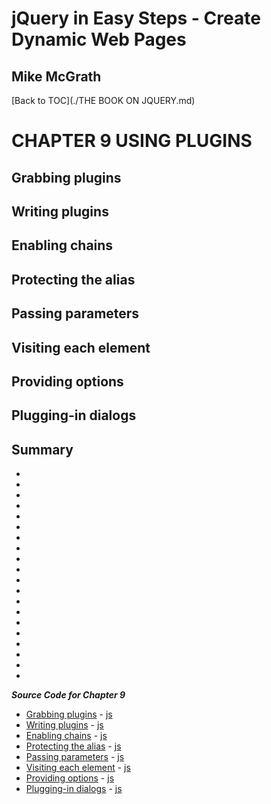 # **jQuery in Easy Steps - Create Dynamic Web Pages**
## Mike McGrath

[Back to TOC](./THE BOOK ON JQUERY.md)

# CHAPTER 9 USING PLUGINS
## Grabbing plugins
## Writing plugins
## Enabling chains
## Protecting the alias
## Passing parameters
## Visiting each element
## Providing options
## Plugging-in dialogs
## Summary<br>
   * 
   * 
   * 
   * 
   * 
   * 
   * 
   * 
   * 
   * 
   * 
   * 
   * 
   * 
   * 
   * 
   * 
   * 
   * 
   * 

***Source Code for Chapter 9***
<ul>
  <li><a href="src/htdocs/getouter.html">Grabbing plugins</a> - 
      <a href="src/htdocs/jquery.get-outer-plugin.js"> js</a></li>
  <li><a href="src/htdocs/basic-plugin.html">Writing plugins</a> - 
      <a href="src/htdocs/jquery.basic-plugin.js"> js</a></li>
  <li><a href="src/htdocs/chain-plugin.html">Enabling chains</a> - 
      <a href="src/htdocs/jquery.chain-plugin.js"> js</a></li>
  <li><a href="src/htdocs/standard-plugin.html">Protecting the alias</a> - 
      <a href="src/htdocs/jquery.standard-plugin.js"> js</a></li>
  <li><a href="src/htdocs/param-plugin.html">Passing parameters</a> - 
      <a href="src/htdocs/jquery.param-plugin.js"> js</a></li>
  <li><a href="src/htdocs/each-plugin.html">Visiting each element</a> - 
      <a href="src/htdocs/jquery.each-plugin.js"> js</a></li>
  <li><a href="src/htdocs/option-plugin.html">Providing options</a> - 
      <a href="src/htdocs/jquery.option-plugin.js"> js</a></li>
  <li><a href="src/htdocs/modal-plugin.html">Plugging-in dialogs</a> - 
      <a href="src/htdocs/jquery.modal-plugin.js"> js</a></li>
</ul>      